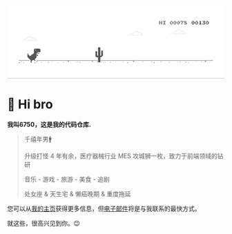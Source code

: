 ![Dino](https://raw.githubusercontent.com/sanket9006/sanket9006/master/dino.gif)

# 👋 Hi bro



**我叫6750，这是我的代码仓库.**

> 千禧年男🚹
> 
> 升级打怪 4 年有余，医疗器械行业 MES 攻城狮一枚，致力于前端领域的钻研
> 
> 音乐 - 游戏 - 旅游 - 美食 - 追剧
> 
> 处女座 & 天生宅 & 懒癌晚期 & 重度拖延


您可以从[我的主页](https://yuanjunjie.top/)获得更多信息，但[电子邮件](3052971491@qq.com)将是与我联系的最快方式。

就这些，很高兴见到你。😉

